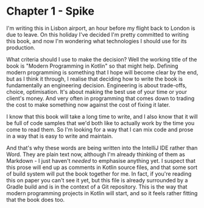 Chapter 1 - Spike
============

I'm writing this in Lisbon airport, an hour before my flight back to London is due to leave. On this holiday I've decided I'm pretty committed to writing this book, and now I'm wondering what technologies I should use for its production.

What criteria should I use to make the decision? Well the working title of the book is "Modern Programming in Kotlin" so that might help. Defining modern programming is something that I hope will become clear by the end, but as I think it through, I realise that deciding how to write the book is fundamentally an engineering decision. Engineering is about trade-offs, choice, optimisation. It's about making the best use of your time or your client's money. And very often in programming that comes down to trading the cost to make something now against the cost of fixing it later.

I know that this book will take a long time to write, and I also know that it will be full of code samples that we'd both like to actually work by the time you come to read them. So I'm looking for a way that I can mix code and prose in a way that is easy to write and maintain. 

And that's why these words are being written into the IntelliJ IDE rather than Word. They are plain text now, although I'm already thinking of them as Markdown - I just haven't *needed* to emphasise anything yet. I suspect that this prose will end up as comments in Kotlin source files, and that some sort of build system will put the book together for me. In fact, if you're reading this on paper you can't see it yet, but this file is already surrounded by a Gradle build and is in the context of a Git repository. This is the way that modern programming projects in Kotlin will start, and so it feels rather fitting that the book does too. 